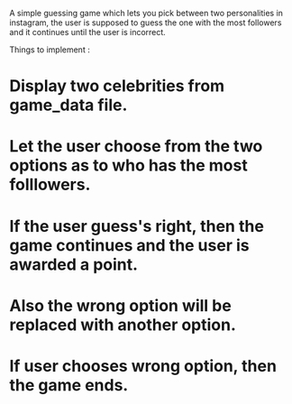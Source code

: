 A simple guessing game which lets you pick between two personalities in instagram, the user is supposed to guess the one with the most followers and it continues until the user is incorrect.

Things to implement : 

# Display two celebrities from game_data file.
# Let the user choose from the two options as to who has the most folllowers.
# If the user guess's right, then the game continues and the user is awarded a point.
# Also the wrong option will be replaced with another option.
# If user chooses wrong option, then the game ends.